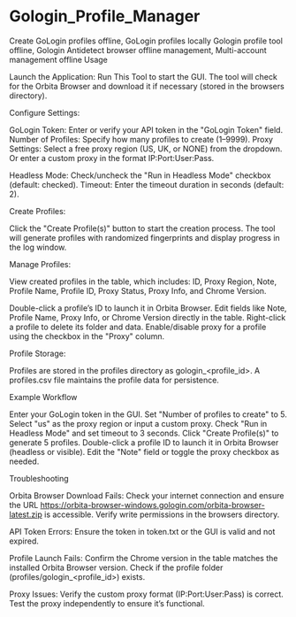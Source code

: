 # Gologin_Profile_Manager
Create GoLogin profiles offline, GoLogin profiles locally Gologin profile tool offline, Gologin Antidetect browser offline management, Multi-account management offline
Usage

Launch the Application:
Run This Tool to start the GUI.
The tool will check for the Orbita Browser and download it if necessary (stored in the browsers directory).


Configure Settings:

GoLogin Token: Enter or verify your API token in the "GoLogin Token" field.
Number of Profiles: Specify how many profiles to create (1–9999).
Proxy Settings:
Select a free proxy region (US, UK, or NONE) from the dropdown.
Or enter a custom proxy in the format IP:Port:User:Pass.


Headless Mode: Check/uncheck the "Run in Headless Mode" checkbox (default: checked).
Timeout: Enter the timeout duration in seconds (default: 2).


Create Profiles:

Click the "Create Profile(s)" button to start the creation process.
The tool will generate profiles with randomized fingerprints and display progress in the log window.


Manage Profiles:

View created profiles in the table, which includes:
ID, Proxy Region, Note, Profile Name, Profile ID, Proxy Status, Proxy Info, and Chrome Version.


Double-click a profile’s ID to launch it in Orbita Browser.
Edit fields like Note, Profile Name, Proxy Info, or Chrome Version directly in the table.
Right-click a profile to delete its folder and data.
Enable/disable proxy for a profile using the checkbox in the "Proxy" column.


Profile Storage:

Profiles are stored in the profiles directory as gologin_<profile_id>.
A profiles.csv file maintains the profile data for persistence.



Example Workflow

Enter your GoLogin token in the GUI.
Set "Number of profiles to create" to 5.
Select "us" as the proxy region or input a custom proxy.
Check "Run in Headless Mode" and set timeout to 3 seconds.
Click "Create Profile(s)" to generate 5 profiles.
Double-click a profile ID to launch it in Orbita Browser (headless or visible).
Edit the "Note" field or toggle the proxy checkbox as needed.

Troubleshooting

Orbita Browser Download Fails:
Check your internet connection and ensure the URL https://orbita-browser-windows.gologin.com/orbita-browser-latest.zip is accessible.
Verify write permissions in the browsers directory.


API Token Errors:
Ensure the token in token.txt or the GUI is valid and not expired.


Profile Launch Fails:
Confirm the Chrome version in the table matches the installed Orbita Browser version.
Check if the profile folder (profiles/gologin_<profile_id>) exists.


Proxy Issues:
Verify the custom proxy format (IP:Port:User:Pass) is correct.
Test the proxy independently to ensure it’s functional.

